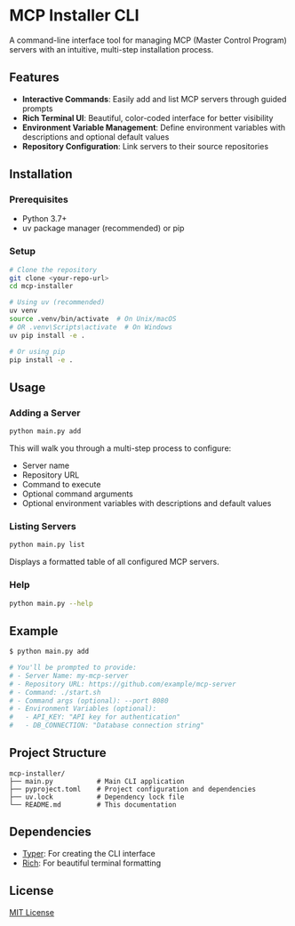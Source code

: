 # MCP Installer CLI

A command-line interface tool for managing MCP (Master Control Program) servers with an intuitive, multi-step installation process.

## Features

- **Interactive Commands**: Easily add and list MCP servers through guided prompts
- **Rich Terminal UI**: Beautiful, color-coded interface for better visibility
- **Environment Variable Management**: Define environment variables with descriptions and optional default values
- **Repository Configuration**: Link servers to their source repositories

## Installation

### Prerequisites

- Python 3.7+
- uv package manager (recommended) or pip

### Setup

```bash
# Clone the repository
git clone <your-repo-url>
cd mcp-installer

# Using uv (recommended)
uv venv
source .venv/bin/activate  # On Unix/macOS
# OR .venv\Scripts\activate  # On Windows
uv pip install -e .

# Or using pip
pip install -e .
```

## Usage

### Adding a Server

```bash
python main.py add
```

This will walk you through a multi-step process to configure:
- Server name
- Repository URL
- Command to execute
- Optional command arguments
- Optional environment variables with descriptions and default values

### Listing Servers

```bash
python main.py list
```

Displays a formatted table of all configured MCP servers.

### Help

```bash
python main.py --help
```

## Example

```bash
$ python main.py add

# You'll be prompted to provide:
# - Server Name: my-mcp-server
# - Repository URL: https://github.com/example/mcp-server
# - Command: ./start.sh
# - Command args (optional): --port 8080
# - Environment Variables (optional):
#   - API_KEY: "API key for authentication"
#   - DB_CONNECTION: "Database connection string"
```

## Project Structure

```
mcp-installer/
├── main.py           # Main CLI application
├── pyproject.toml    # Project configuration and dependencies
├── uv.lock           # Dependency lock file
└── README.md         # This documentation
```

## Dependencies

- [Typer](https://typer.tiangolo.com/): For creating the CLI interface
- [Rich](https://rich.readthedocs.io/): For beautiful terminal formatting

## License

[MIT License](LICENSE)